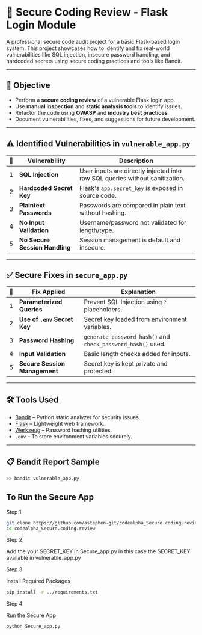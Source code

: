 # 🔐 Secure Coding Review - Flask Login Module

A professional secure code audit project for a basic Flask-based login system. This project showcases how to identify and fix real-world vulnerabilities like SQL injection, insecure password handling, and hardcoded secrets using secure coding practices and tools like Bandit.

---

## 📌 Objective

- Perform a **secure coding review** of a vulnerable Flask login app.
- Use **manual inspection** and **static analysis tools** to identify issues.
- Refactor the code using **OWASP** and **industry best practices**.
- Document vulnerabilities, fixes, and suggestions for future development.

---

## ⚠️ Identified Vulnerabilities in `vulnerable_app.py`

| 🔢 | Vulnerability              | Description |
|----|----------------------------|-------------|
| 1  | **SQL Injection**          | User inputs are directly injected into raw SQL queries without sanitization. |
| 2  | **Hardcoded Secret Key**  | Flask's `app.secret_key` is exposed in source code. |
| 3  | **Plaintext Passwords**   | Passwords are compared in plain text without hashing. |
| 4  | **No Input Validation**   | Username/password not validated for length/type. |
| 5  | **No Secure Session Handling** | Session management is default and insecure. |

---

## ✅ Secure Fixes in `secure_app.py`

| 🔢 | Fix Applied                  | Explanation |
|----|------------------------------|-------------|
| 1  | **Parameterized Queries**    | Prevent SQL Injection using `?` placeholders. |
| 2  | **Use of `.env` Secret Key** | Secret key loaded from environment variables. |
| 3  | **Password Hashing**         | `generate_password_hash()` and `check_password_hash()` used. |
| 4  | **Input Validation**         | Basic length checks added for inputs. |
| 5  | **Secure Session Management**| Secret key is kept private and protected. |

---

## 🛠️ Tools Used

- [Bandit](https://bandit.readthedocs.io/en/latest/) – Python static analyzer for security issues.
- [Flask](https://flask.palletsprojects.com/) – Lightweight web framework.
- [Werkzeug](https://werkzeug.palletsprojects.com/) – Password hashing utilities.
- `.env` – To store environment variables securely.

---

## 📋 Bandit Report Sample

```bash
>> bandit vulnerable_app.py
```
## To Run the Secure App

Step 1
```bash
git clone https://github.com/astephen-git/codealpha_Secure.coding.review.git
cd codealpha_Secure.coding.review
```
Step 2

Add the your SECRET_KEY in Secure_app.py in this case the SECRET_KEY available in vulnerable_app.py 

Step 3

Install Required Packages
```bash
pip install -r ../requirements.txt
```
Step 4

Run the Secure App
```bash
python Secure_app.py
```
